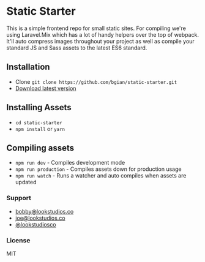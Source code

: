# Static Starter
This is a simple frontend repo for small static sites. For compiling we're using Laravel.Mix which has a lot of handy helpers over the top of webpack. It'll auto compress images throughout your project as well as compile your standard JS and Sass assets to the latest ES6 standard.

## Installation
- Clone `git clone https://github.com/bgian/static-starter.git`
- [Download latest version](https://github.com/lookstudios/static-starter/archive/master.zip)

## Installing Assets
- `cd static-starter`
- `npm install` or `yarn`

## Compiling assets
- `npm run dev` - Compiles development mode
- `npm run production` - Compiles assets down for production usage
- `npm run watch` - Runs a watcher and auto compiles when assets are updated

### Support
-   [bobby@lookstudios.co](mailto:bobby@lookstudios.co)
-   [joe@lookstudios.co](mailto:joe@lookstudios.co)
-   [@lookstudiosco](http://twitter.com/lookstudiosco)

### License
MIT
